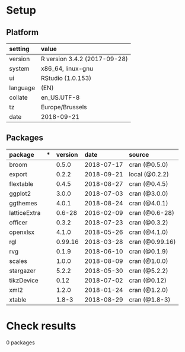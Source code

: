 # Setup

## Platform

|setting  |value                        |
|:--------|:----------------------------|
|version  |R version 3.4.2 (2017-09-28) |
|system   |x86_64, linux-gnu            |
|ui       |RStudio (1.0.153)            |
|language |(EN)                         |
|collate  |en_US.UTF-8                  |
|tz       |Europe/Brussels              |
|date     |2018-09-21                   |

## Packages

|package      |*  |version |date       |source          |
|:------------|:--|:-------|:----------|:---------------|
|broom        |   |0.5.0   |2018-07-17 |cran (@0.5.0)   |
|export       |   |0.2.2   |2018-09-21 |local (@0.2.2)  |
|flextable    |   |0.4.5   |2018-08-27 |cran (@0.4.5)   |
|ggplot2      |   |3.0.0   |2018-07-03 |cran (@3.0.0)   |
|ggthemes     |   |4.0.1   |2018-08-24 |cran (@4.0.1)   |
|latticeExtra |   |0.6-28  |2016-02-09 |cran (@0.6-28)  |
|officer      |   |0.3.2   |2018-07-23 |cran (@0.3.2)   |
|openxlsx     |   |4.1.0   |2018-05-26 |cran (@4.1.0)   |
|rgl          |   |0.99.16 |2018-03-28 |cran (@0.99.16) |
|rvg          |   |0.1.9   |2018-06-10 |cran (@0.1.9)   |
|scales       |   |1.0.0   |2018-08-09 |cran (@1.0.0)   |
|stargazer    |   |5.2.2   |2018-05-30 |cran (@5.2.2)   |
|tikzDevice   |   |0.12    |2018-07-02 |cran (@0.12)    |
|xml2         |   |1.2.0   |2018-01-24 |cran (@1.2.0)   |
|xtable       |   |1.8-3   |2018-08-29 |cran (@1.8-3)   |

# Check results

0 packages




